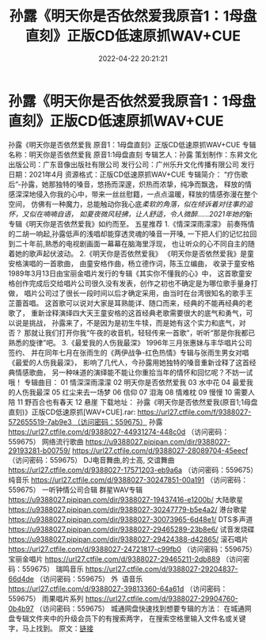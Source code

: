 ﻿---
title: 孙露《明天你是否依然爱我原音1：1母盘直刻》正版CD低速原抓WAV+CUE
date: 2022-04-22 20:21:21
categories: WAV车载音乐、镜像
tags: 国语流行
---
# 孙露《明天你是否依然爱我原音1：1母盘直刻》正版CD低速原抓WAV+CUE

孙露《明天你是否依然爱我 原音1：1母盘直刻》正版CD低速原抓WAV+CUE
专辑名称：明天你是否依然爱我 原音1:1母盘直刻
专辑艺人：孙露
策划制作：东昇文化
出版公司：广东音像出版社有限公司
发行公司：广州乐升文化传播有限公司
发行日期：2021年4月
资源格式：正版CD低速原抓WAV+CUE
专辑简介：
“疗伤歌后”-孙露，她那独特的嗓音，悠扬而深邃，炽热而浓挚，纯净而飘逸，
释放的情感深深地侵入你我的心中，带来一丝丝慰籍，一点点温暖，释放的情感弥漫在整个空间，
仿佛有一种魔力，总能触动你我心底*柔软的角落，似在倾诉着对往事的追怀，又似在喃喃自语，
如夏夜微风轻拂，让人舒适，令人微醉……2021年她的*新专辑《明天你是否依然爱我》如约而至。
五星推荐
1.《情深深雨濛濛》
前奏殇情的二胡一响起,孙露低声的浅唱却能穿透灵魂的嗓音一开嗓,
一下把人们的记忆拉回到二十年前,熟悉的电视剧画面一幕幕在脑海里浮现，
也让听众的心不同自主的随着她的歌声起伏波动。
2.《明天你是否依然爱我》
《明天你是否依然爱我》是童安格演唱的一首歌曲，
由童安格作曲，杨立德作词，陈玉立编曲，
收录于童安格1989年3月13日由宝丽金唱片发行的专辑《其实你不懂我的心》中，
这首歌童安格创作完成后交给唱片公司很久没有发表，创作之初也不确定是为哪位歌手量身打做，
唱片公司过了很长一段时间以后才确定采用，由当时在台湾很知名的歌手王芷蕾首唱。
这首歌可以说对大家是耳熟能详、随口而来，经典的不能再经典的老歌了，
重新诠释演绎四大天王童安格的这首经典老歌需要很大的底气和勇气，可以说是挑战，
孙露来了，不是因为是初生牛犊，而是她有这个实力和底气，对否？
那就让我们打开你我“午夜的收音机，轻轻传来一首歌”，听听“那是你我都已熟悉的旋律”吧。
3.《最爱我的人伤我最深》
1996年三月张惠妹与丰华唱片公司签约、
并在同年七月在张雨生的《两伊战争-红色热情》专辑与张雨生男女对唱《最爱的人伤我最深》，
影响了几代人，今孙露用她独特的嗓音重新诠释了这首经典情感歌曲，
另一种味道的演绎能不能让你重拾当年的情怀和回忆呢？不妨一试哦！
专辑曲目：
01 情深深雨濛濛
02 明天你是否依然爱我
03 水中花
04 最爱我的人伤我最深
05 红尘来去一场梦
06 信仰
07 泪海
08 情难枕
09 慢慢
10 需要人陪
11 野百合也有春天
12 悬崖
下载地址：
孙露《明天你是否依然爱我(原音1;1母盘直刻)》正版CD低速原抓[WAV+CUE].rar: https://url27.ctfile.com/f/9388027-572655519-7ab9e3 （访问密码：559675）
孙露
https://url27.ctfile.com/d/9388027-44931274-448c0d
（访问密码：559675）
网络流行歌曲
https://u9388027.pipipan.com/dir/9388027-29193281-b00759/
https://url27.ctfile.com/d/9388027-28089704-45eecf
（访问密码：559675）
DJ电音舞曲,的士高, 交谊舞曲
https://url27.ctfile.com/d/9388027-17571203-eb9a6a
（访问密码：559675）
纯音乐
https://url27.ctfile.com/d/9388027-30247851-00a191
（访问密码：559675）
一听钟情公司合辑
群星WAV专辑
https://u9388027.pipipan.com/dir/9388027-19437416-e1200b/
大陆歌星
https://u9388027.pipipan.com/dir/9388027-30247779-b5e4a2/
港台歌星
https://u9388027.pipipan.com/dir/9388027-30073965-6d48e1/
DTS多声道
https://u9388027.pipipan.com/dir/9388027-29465289-23b8e6/
试音发烧碟
https://u9388027.pipipan.com/dir/9388027-29424388-d42865/
滚石唱片
https://url27.ctfile.com/d/9388027-24721817-c99fb0
（访问密码：559675）
宝丽金唱片
https://url27.ctfile.com/d/9388027-29465211-2db889
（访问密码：559675）
瑞鸣音乐
https://url27.ctfile.com/d/9388027-29204837-66d4de
（访问密码：559675）
外  语音乐
https://url27.ctfile.com/d/9388027-39813360-64a61d
（访问密码：559675）
雨果唱片系列
https://url27.ctfile.com/d/9388027-29904760-0b4b97
（访问密码：559675）
城通网盘快速找到想要专辑的方法：
在城通网盘专辑文件夹中的升级会员下的有搜索两字，
在搜索空格里输入文件名或关键字，马上找到。
原文：[链接](https://blog.sina.com.cn/s/blog_1647c7e7601030wsv.html)